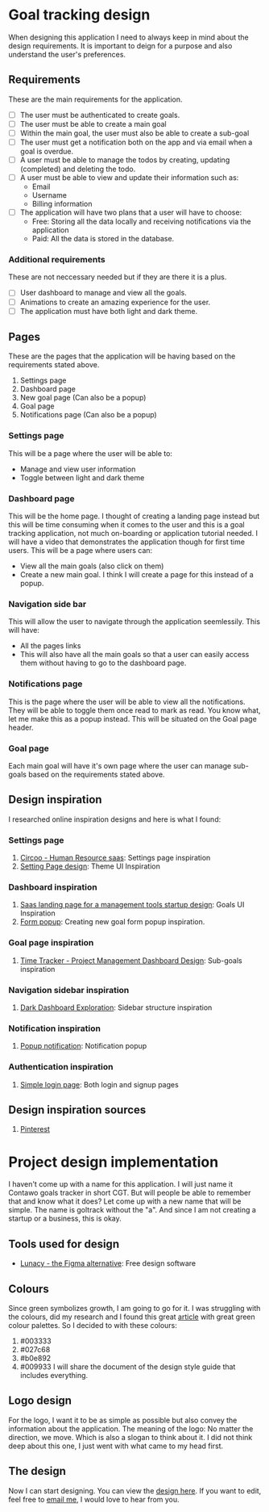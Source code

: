 # Goal tracking design
When designing this application I need to always keep in mind about the design requirements. It is important to deign for a purpose and also understand the user's preferences.

## Requirements
These are the main requirements for the application.
- [ ] The user must be authenticated to create goals.
- [ ] The user must be able to create a main goal
- [ ] Within the main goal, the user must also be able to create a sub-goal
- [ ] The user must get a notification both on the app and via email when a goal is overdue.
- [ ] A user must be able to manage the todos by creating, updating (completed) and deleting the todo.
- [ ] A user must be able to view and update their information such as:
    - Email
    - Username
    - Billing information
- [ ] The application will have two plans that a user will have to choose:
    - Free: Storing all the data locally and receiving notifications via the application
    - Paid: All the data is stored in the database.

### Additional requirements
These are not neccessary needed but if they are there it is a plus.
- [ ] User dashboard to manage and view all the goals.
- [ ] Animations to create an amazing experience for the user.
- [ ] The application must have both light and dark theme.

## Pages
These are the pages that the application will be having based on the requirements stated above.
1. Settings page
2. Dashboard page
3. New goal page (Can also be a popup)
4. Goal page
5. Notifications page (Can also be a popup)

### Settings page
This will be a page where the user will be able to:
- Manage and view user information
- Toggle between light and dark theme

### Dashboard page
This will be the home page. I thought of creating a landing page instead but this will be time consuming when it comes to the user and this is a goal tracking application, not much on-boarding or application tutorial needed. I will have a video that demonstrates the application though for first time users.
This will be a page where users can:
- View all the main goals (also click on them)
- Create a new main goal. I think I will create a page for this instead of a popup.

### Navigation side bar
This will allow the user to navigate through the application seemlessily. This will have:
- All the pages links
- This will also have all the main goals so that a user can easily access them without having to go to the dashboard page.

### Notifications page
This is the page where the user will be able to view all the notifications. They will be able to toggle them once read to mark as read.
You know what, let me make this as a popup instead. This will be situated on the Goal page header.

### Goal page
Each main goal will have it's own page where the user can manage sub-goals based on the requirements stated above.

## Design inspiration
I researched online inspiration designs and here is what I found:
### Settings page
1. [Circoo - Human Resource saas](https://za.pinterest.com/pin/350858627236674258/): Settings page inspiration
2. [Setting Page design](https://za.pinterest.com/pin/1090504497258873997/): Theme UI Inspiration

### Dashboard inspiration
1. [Saas landing page for a management tools startup design](https://za.pinterest.com/pin/561190803583322523/): Goals UI Inspiration
2. [Form popup](https://za.pinterest.com/pin/489625790754799001/): Creating new goal form popup inspiration.

### Goal page inspiration
1. [Time Tracker - Project Management Dashboard Design](https://za.pinterest.com/pin/605452743674222230/): Sub-goals inspiration

### Navigation sidebar inspiration
1. [Dark Dashboard Exploration](https://za.pinterest.com/pin/583568064240733908/): Sidebar structure inspiration

### Notification inspiration 
1. [Popup notification](https://za.pinterest.com/pin/626281891958341065/): Notification popup

### Authentication inspiration
1. [Simple login page](https://za.pinterest.com/pin/711146597424294868/): Both login and signup pages

## Design inspiration sources
1. [Pinterest](https://za.pinterest.com/)

# Project design implementation
I haven't come up with a name for this application. I will just name it Contawo goals tracker in short CGT. But will people be able to remember that and know what it does? Let come up with a new name that will be simple. The name is goltrack without the "a". And since I am not creating a startup or a business, this is okay.

## Tools used for design
- [Lunacy - the Figma alternative](https://icons8.com/lunacy): Free design software

## Colours
Since green symbolizes growth, I am going to go for it. I was struggling with the colours, did my research and I found this great [article](https://piktochart.com/blog/green-color-palette-combinations/) with great green colour palettes. So I decided to with these colours:
1. #003333
2. #027c68
3. #b0e892
4. #009933
I will share the document of the design style guide that includes everything.

## Logo design
For the logo, I want it to be as simple as possible but also convey the information about the application. The meaning of the logo: No matter the direction, we move. Which is also a slogan to think about it. I did not think deep about this one, I just went with what came to my head first.

## The design
Now I can start designing. You can view the [design here](https://lun-za.icons8.com/d/5AMG-4cx9UOKeVrZ63Ophg?page=5QMG-4cx9UOKeVrZ63Ophg&vp=997,-618,3334,2264). If you want to edit, feel free to [email me](awonke@contawo.com), I would love to hear from you.